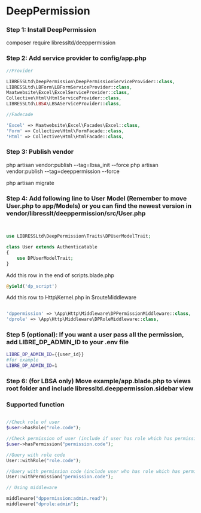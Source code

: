 # DeepPermission

### Step 1: Install DeepPermission

composer require libressltd/deeppermission

### Step 2: Add service provider to config/app.php

```php
//Provider

LIBRESSLtd\DeepPermission\DeepPermissionServiceProvider::class, 
LIBRESSLtd\LBForm\LBFormServiceProvider::class,
Maatwebsite\Excel\ExcelServiceProvider::class,
Collective\Html\HtmlServiceProvider::class,
LIBRESSLtd\LBSA\LBSAServiceProvider::class,

//Fadecade

'Excel' => Maatwebsite\Excel\Facades\Excel::class,
'Form' => Collective\Html\FormFacade::class,
'Html' => Collective\Html\HtmlFacade::class,

```

### Step 3: Publish vendor

php artisan vendor:publish --tag=lbsa_init --force
php artisan vendor:publish --tag=deeppermission --force

php artisan migrate

### Step 4: Add following line to User Model (Remember to move User.php to app/Models) or you can find the newest version in vendor/libresslt/deeppermission/src/User.php
	
	
```php


use LIBRESSLtd\DeepPermission\Traits\DPUserModelTrait;

class User extends Authenticatable
{
    use DPUserModelTrait;
}


```

Add this row in the end of scripts.blade.php 

```php
@yield('dp_script')

```

Add this row to Http\Kernel.php in $routeMiddleware

```php

'dppermission' => \App\Http\Middleware\DPPermissionMiddleware::class,
'dprole' => \App\Http\Middleware\DPRoleMiddleware::class,

```

### Step 5 (optional): If you want a user pass all the permission, add LIBRE_DP_ADMIN_ID to your .env file

```bash
LIBRE_DP_ADMIN_ID={{user_id}}
#for example
LIBRE_DP_ADMIN_ID=1

```

### Step 6: (for LBSA only) Move example/app.blade.php to views root folder and include libressltd.deeppermission.sidebar view

### Supported function

```php

//Check role of user
$user->hasRole("role.code");

//Check permission of user (include if user has role which has permission)
$user->hasPermission("permission.code");

//Query with role code
User::withRole("role.code");

//Query with permission code (include user who has role which has permission)
User::withPermission("permission.code");

// Using middleware

middleware("dppermission:admin.read");
middleware("dprole:admin");

```